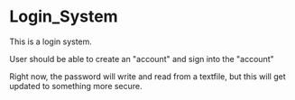# Login_System
This is a login system. 

User should be able to create an "account" and sign into the "account"

Right now, the password will write and read from a textfile, but this will get updated to something more secure. 
